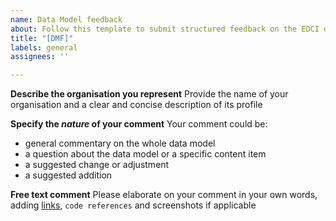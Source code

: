 ```yaml
---
name: Data Model feedback
about: Follow this template to submit structured feedback on the EDCI data model
title: "[DMF]"
labels: general
assignees: ''

---
```


**Describe the organisation you represent**
Provide the name of your organisation and a clear and concise description of its profile

**Specify the *nature* of your comment**
Your comment could be:
* general commentary on the whole data model
* a question about the data model or a specific content item
* a suggested change or adjustment 
* a suggested addition

**Free text comment**
Please elaborate on your comment in your own words, adding [links](https://github.com/european-commission-europass/EDCI-Data-Model/blob/master/edci_credential.xml), <code>code references</code> and screenshots if applicable
